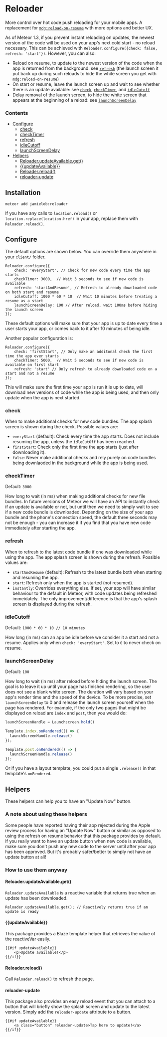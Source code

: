 # Reloader

More control over hot code push reloading for your mobile apps. A replacement for [`mdg:reload-on-resume`](https://github.com/meteor/mobile-packages/blob/master/packages/mdg:reload-on-resume/README.md) with more options and better UX.

As of Meteor 1.3, if you prevent instant reloading on updates, the newest version of the code will be used on your app's next cold start - no reload necessary. This can be achieved with `Reloader.configure({check: false, refresh: 'start'})`. However, you can also:
- Reload on resume, to update to the newest version of the code when the app is returned from the background: see [`refresh`](#refresh) (the launch screen it put back up during such reloads to hide the white screen you get with `mdg:reload-on-resume`)
- On start or resume, leave the launch screen up and wait to see whether there is an update available: see [`check`](#check), [`checkTimer`](#checktimer), and [`idleCutoff`](#idlecutoff)
- Delay removal of the launch screen, to hide the white screen that appears at the beginning of a reload: see [`launchScreenDelay`](#launchscreendelay)

### Contents

- [Configure](#configure)
  - [check](#check)
  - [checkTimer](#checktimer)
  - [refresh](#refresh)
  - [idleCutoff](#idlecutoff)
  - [launchScreenDelay](#launchscreendelay)
- [Helpers](#helpers)
  - [Reloader.updateAvailable.get()](#reloaderupdateavailableget)
  - [{{updateAvailable}}](#updateavailable)
  - [Reloader.reload()](#reloaderreload)
  - [reloader-update](#reloader-update)

## Installation

`meteor add jamielob:reloader`

If you have any calls to `location.reload()` or `location.replace(location.href)` in your app, replace them with `Reloader.reload()`.

## Configure

The default options are shown below. You can override them anywhere in your `client/` folder.

```
Reloader.configure({
	check: 'everyStart', // Check for new code every time the app starts 
	checkTimer: 3000,  // Wait 3 seconds to see if new code is available
	refresh: 'startAndResume', // Refresh to already downloaded code on both start and resume
	idleCutoff: 1000 * 60 * 10  // Wait 10 minutes before treating a resume as a start
    launchScreenDelay: 100 // After reload, wait 100ms before hiding the launch screen
});
```

These default options will make sure that your app is up to date every time a user starts your app, or comes back to it after 10 minutes of being idle. 

Another popular configuration is:

```
Reloader.configure({
	check: 'firstStart', // Only make an additonal check the first time the app ever starts
	checkTimer: 5000,  // Wait 5 seconds to see if new code is available on first start
	refresh: 'start' // Only refresh to already downloaded code on a start and not a resume
});
```

This will make sure the first time your app is run it is up to date, will download new versions of code while the app is being used, and then only update when the app is next started.


### check

When to make additional checks for new code bundles. The app splash screen is shown during the check. Possible values are:

- `everyStart` (default): Check every time the app starts.  Does not include resuming the app, unless the `idleCutOff` has been reached.
- `firstStart`: Check only the first time the app starts (just after downloading it).
- `false`: Never make additional checks and rely purely on code bundles being downlaoded in the background while the app is being used.

### checkTimer

Default: `3000`

How long to wait (in ms) when making additional checks for new file bundles. In future versions of Meteor we will have an API to instantly check if an update is available or not, but until then we need to simply wait to see if a new code bundle is downloaded. Depending on the size of your app bundle and the phone's connection speed, the default three seconds may not be enough - you can increase it if you find that you have new code immediately after starting the app.

### refresh

When to refresh to the latest code bundle if one was downloaded while using the app.  The app splash screen is shown during the refresh. Possible values are:

- `startAndResume` (default): Refresh to the latest bundle both when starting and resuming the app.
- `start`: Refresh only when the app is started (not resumed).
- `instantly`: Overrides everything else.  If set, your app will have similar behaviour to the default in Meteor, with code updates being refreshed immeidately. The only improvement/difference is that the app's splash screen is displayed during the refresh.

### idleCutoff

Default: `1000 * 60 * 10 // 10 minutes`

How long (in ms) can an app be idle before we consider it a start and not a resume. Applies only when `check: 'everyStart'`. Set to `0` to never check on resume.

### launchScreenDelay

Default: `100`

How long to wait (in ms) after reload before hiding the launch screen. The goal is to leave it up until your page has finished rendering, so the user does not see a blank white screen. The duration will vary based on your app's render time and the speed of the device. To be more precise, set `launchScreenDelay` to 0 and release the launch screen yourself when the page has rendered. For example, if the only two pages that might be displayed on reload are `index` and `post`, then you would do:

```javascript
launchScreenHandle = Launchscreen.hold()

Template.index.onRendered(() => {
  launchScreenHandle.release()
});

Template.post.onRendered(() => {
  launchScreenHandle.release()
});
```

Or if you have a layout template, you could put a single `.release()` in that template's `onRendered`.

## Helpers

These helpers can help you to have an "Update Now" button.

### A note about using these helpers
Some people have reported having their app rejected during the Apple review process for having an "Update Now" button or similar as opposed to using the refresh on resume behavior that this package provides by default.  If you really want to have an update button when new code is available, make sure you don't push any new code to the server until after your app has been approved. But it's probably safer/better to simply not have an update button at all!

### How to use them anyway

#### Reloader.updateAvailable.get()

`Reloader.updateAvailable` is a reactive variable that returns true when an update has been downloaded.

```
Reloader.updateAvailable.get(); // Reactively returns true if an update is ready
```

#### {{updateAvailable}}

This package provides a Blaze template helper that retrieves the value of the reactiveVar easily.

```
{{#if updateAvailable}}
  	<p>Update available!</p>
{{/if}}
```

#### Reloader.reload()

Call `Reloader.reload()` to refresh the page.

#### reloader-update

This package also provides an easy reload event that you can attach to a button that will briefly show the splash screen and update to the latest version. Simply add the `reloader-update` attribute to a button.

```
{{#if updateAvailable}}
	<a class="button" reloader-update>Tap here to update!</a>
{{/if}}
```



